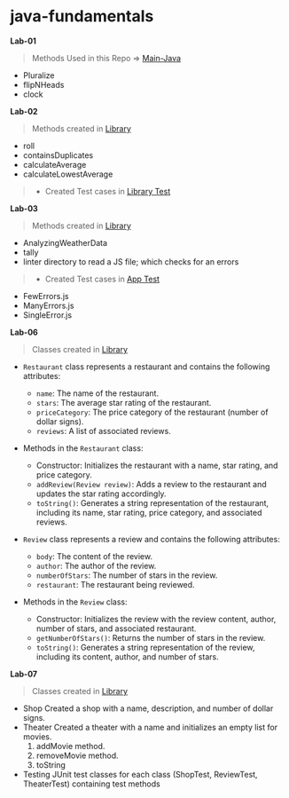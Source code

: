 # java-fundamentals

**Lab-01**
> Methods Used in this Repo => [Main-Java](./basics/Main.java)
- Pluralize
- flipNHeads
- clock

**Lab-02**
> Methods created in [Library](./basiclibrary/lib/src/main/Library.java)
- roll
- containsDuplicates
- calculateAverage
- calculateLowestAverage

> - Created Test cases in [Library Test](./basiclibrary/LibraryTest.java)

**Lab-03**
 
> Methods created in [Library](./basiclibrary/lib/src/main/Library.java)
- AnalyzingWeatherData
- tally 
- linter directory to read a JS file; which checks for an errors 
 

> - Created Test cases in [App Test](./linter/app/src/test/java/linter/AppTest.java)
- FewErrors.js 
- ManyErrors.js
- SingleError.js


**Lab-06**
>Classes created in [Library](./inheritance/lib/src/main/java/inheritance/Library.java)
- `Restaurant` class represents a restaurant and contains the following attributes:
    - `name`: The name of the restaurant.
    - `stars`: The average star rating of the restaurant.
    - `priceCategory`: The price category of the restaurant (number of dollar signs).
    - `reviews`: A list of associated reviews.
- Methods in the `Restaurant` class:
    - Constructor: Initializes the restaurant with a name, star rating, and price category.
    - `addReview(Review review)`: Adds a review to the restaurant and updates the star rating accordingly.
    - `toString()`: Generates a string representation of the restaurant, including its name, star rating, price category, and associated reviews.

- `Review` class represents a review and contains the following attributes:
    - `body`: The content of the review.
    - `author`: The author of the review.
    - `numberOfStars`: The number of stars in the review.
    - `restaurant`: The restaurant being reviewed.
- Methods in the `Review` class:
    - Constructor: Initializes the review with the review content, author, number of stars, and associated restaurant.
    - `getNumberOfStars()`: Returns the number of stars in the review.
    - `toString()`: Generates a string representation of the review, including its content, author, and number of stars.


**Lab-07**
>Classes created in [Library](./inheritance/lib/src/main/java/inheritance/Library.java)
   - Shop
     Created a shop with a name, description, and number of dollar signs.
   - Theater
     Created a theater with a name and initializes an empty list for movies.
     1. addMovie method.
     2. removeMovie method.
     3. toString
   - Testing
    JUnit test classes for each class (ShopTest, ReviewTest, TheaterTest) containing test methods

